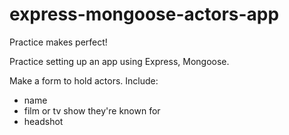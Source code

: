 # express-mongoose-actors-app
Practice makes perfect!

Practice setting up an app using Express, Mongoose.

Make a form to hold actors. Include:

* name
* film or tv show they're known for
* headshot

